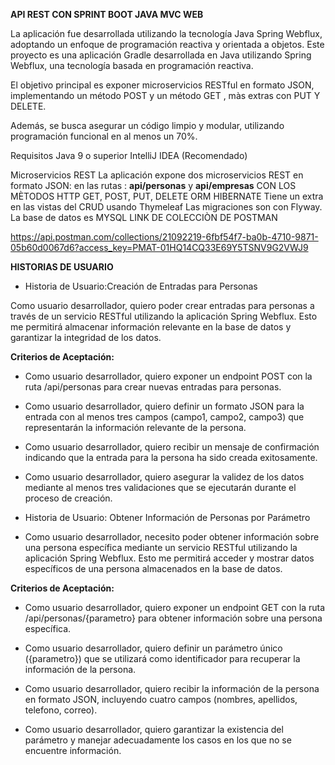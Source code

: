 **API REST CON SPRINT BOOT JAVA MVC WEB**

La aplicación fue desarrollada utilizando la tecnología Java Spring Webflux, adoptando un enfoque de programación reactiva y orientada a objetos. 
Este proyecto es una aplicación Gradle desarrollada en Java utilizando Spring Webflux, una tecnología basada en programación reactiva.

El objetivo principal es exponer microservicios RESTful en formato JSON, implementando un método POST y un método GET , màs extras con PUT Y DELETE.

Además, se busca asegurar un código limpio y modular, utilizando programación funcional en al menos un 70%.

Requisitos
Java 9 o superior
IntelliJ IDEA (Recomendado)

Microservicios REST
La aplicación expone dos microservicios REST en formato JSON:
en las rutas :
**api/personas** y
**api/empresas**
CON LOS MÈTODOS HTTP GET, POST, PUT, DELETE
ORM HIBERNATE
Tiene un extra en las vistas del CRUD usando Thymeleaf
Las migraciones son con Flyway.
La base de datos es MYSQL
LINK DE COLECCIÒN DE POSTMAN

https://api.postman.com/collections/21092219-6fbf54f7-ba0b-4710-9871-05b60d0067d6?access_key=PMAT-01HQ14CQ33E69Y5TSNV9G2VWJ9


**HISTORIAS DE USUARIO**

- Historia de Usuario:Creación de Entradas para Personas

Como usuario desarrollador, quiero poder crear entradas para personas a través de un servicio RESTful utilizando la aplicación Spring Webflux. Esto me permitirá almacenar información relevante en la base de datos y garantizar la integridad de los datos.

**Criterios de Aceptación:**

- Como usuario desarrollador, quiero exponer un endpoint POST con la ruta /api/personas para crear nuevas entradas para personas.

- Como usuario desarrollador, quiero definir un formato JSON para la entrada con al menos tres campos (campo1, campo2, campo3) que representarán la información relevante de la persona.

- Como usuario desarrollador, quiero recibir un mensaje de confirmación indicando que la entrada para la persona ha sido creada exitosamente.

- Como usuario desarrollador, quiero asegurar la validez de los datos mediante al menos tres validaciones que se ejecutarán durante el proceso de creación.

- Historia de Usuario: Obtener Información de Personas por Parámetro

- Como usuario desarrollador, necesito poder obtener información sobre una persona específica mediante un servicio RESTful utilizando la aplicación Spring Webflux. Esto me permitirá acceder y mostrar datos específicos de una persona almacenados en la base de datos.

**Criterios de Aceptación:**

- Como usuario desarrollador, quiero exponer un endpoint GET con la ruta /api/personas/{parametro} para obtener información sobre una persona específica.

- Como usuario desarrollador, quiero definir un parámetro único ({parametro}) que se utilizará como identificador para recuperar la información de la persona.

- Como usuario desarrollador, quiero recibir la información de la persona en formato JSON, incluyendo cuatro campos (nombres, apellidos, telefono, correo).

- Como usuario desarrollador, quiero garantizar la existencia del parámetro y manejar adecuadamente los casos en los que no se encuentre información.


